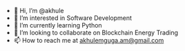 - 👋 Hi, I’m @akhule
- 👀 I’m interested in Software Development
- 🌱 I’m currently learning Python
- 💞️ I’m looking to collaborate on Blockchain Energy Trading 
- 📫 How to reach me at akhulemguga.am@gmail.com

<!---
akhule/akhule is a ✨ special ✨ repository because its `README.md` (this file) appears on your GitHub profile.
You can click the Preview link to take a look at your changes.
--->
